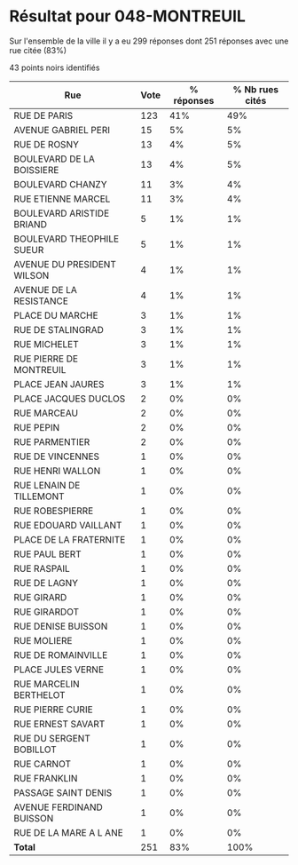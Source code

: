 # Résultat pour 048-MONTREUIL

Sur l'ensemble de la ville il y a eu 299 réponses dont 251 réponses avec une rue citée (83%)

43 points noirs identifiés

| Rue | Vote | % réponses | % Nb rues cités|
|-----|------|------------|----------------|
| RUE DE PARIS | 123 | 41% | 49%|
| AVENUE GABRIEL PERI | 15 | 5% | 5%|
| RUE DE ROSNY | 13 | 4% | 5%|
| BOULEVARD DE LA BOISSIERE | 13 | 4% | 5%|
| BOULEVARD CHANZY | 11 | 3% | 4%|
| RUE ETIENNE MARCEL | 11 | 3% | 4%|
| BOULEVARD ARISTIDE BRIAND | 5 | 1% | 1%|
| BOULEVARD THEOPHILE SUEUR | 5 | 1% | 1%|
| AVENUE DU PRESIDENT WILSON | 4 | 1% | 1%|
| AVENUE DE LA RESISTANCE | 4 | 1% | 1%|
| PLACE DU MARCHE | 3 | 1% | 1%|
| RUE DE STALINGRAD | 3 | 1% | 1%|
| RUE MICHELET | 3 | 1% | 1%|
| RUE PIERRE DE MONTREUIL | 3 | 1% | 1%|
| PLACE JEAN JAURES | 3 | 1% | 1%|
| PLACE JACQUES DUCLOS | 2 | 0% | 0%|
| RUE MARCEAU | 2 | 0% | 0%|
| RUE PEPIN | 2 | 0% | 0%|
| RUE PARMENTIER | 2 | 0% | 0%|
| RUE DE VINCENNES | 1 | 0% | 0%|
| RUE HENRI WALLON | 1 | 0% | 0%|
| RUE LENAIN DE TILLEMONT | 1 | 0% | 0%|
| RUE ROBESPIERRE | 1 | 0% | 0%|
| RUE EDOUARD VAILLANT | 1 | 0% | 0%|
| PLACE DE LA FRATERNITE | 1 | 0% | 0%|
| RUE PAUL BERT | 1 | 0% | 0%|
| RUE RASPAIL | 1 | 0% | 0%|
| RUE DE LAGNY | 1 | 0% | 0%|
| RUE GIRARD | 1 | 0% | 0%|
| RUE GIRARDOT | 1 | 0% | 0%|
| RUE DENISE BUISSON | 1 | 0% | 0%|
| RUE MOLIERE | 1 | 0% | 0%|
| RUE DE ROMAINVILLE | 1 | 0% | 0%|
| PLACE JULES VERNE | 1 | 0% | 0%|
| RUE MARCELIN BERTHELOT | 1 | 0% | 0%|
| RUE PIERRE CURIE | 1 | 0% | 0%|
| RUE ERNEST SAVART | 1 | 0% | 0%|
| RUE DU SERGENT BOBILLOT | 1 | 0% | 0%|
| RUE CARNOT | 1 | 0% | 0%|
| RUE FRANKLIN | 1 | 0% | 0%|
| PASSAGE SAINT DENIS | 1 | 0% | 0%|
| AVENUE FERDINAND BUISSON | 1 | 0% | 0%|
| RUE DE LA MARE A L ANE | 1 | 0% | 0%|
| **Total** | 251 | 83% | 100%|
